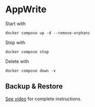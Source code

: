 # AppWrite

Start with
```console
docker compose up -d --remove-orphans
```

Stop with
```console
docker compose stop
```

Delete with
```console
docker compose down -v
```

## Backup & Restore
[See video](https://www.youtube.com/watch?v=lM5yZEPtlvg) for complete instructions.